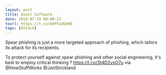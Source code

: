 ```yaml
---
layout: post
title: Avast Software
date: 2018-07-18 00:00:21
tourl: https://t.co/bAP5udGmK6
tags: [Attack]
---
```

Spear phishing is just a more targeted approach of phishing, which tailors its attack for its recipients.

To protect yourself against spear phishing and other social engineering, it's best to employ critical thinking ? https://t.co/St4D2vsO7u via @HowStuffWorks @JonStrickland